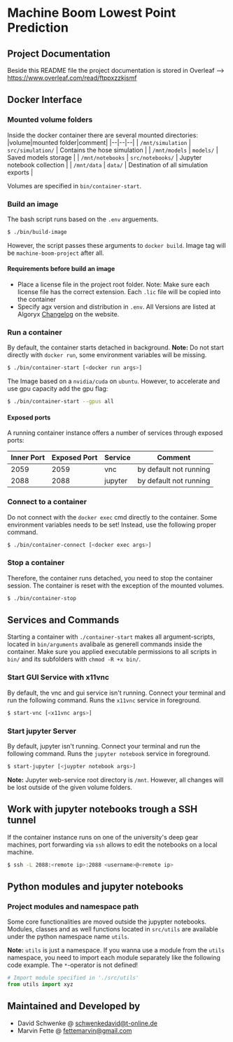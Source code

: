 # Machine Boom Lowest Point Prediction
## Project Documentation
Beside this README file the project documentation is stored in Overleaf --> https://www.overleaf.com/read/ftppxzzkjsmf

## Docker Interface
### Mounted volume folders
Inside the docker container there are several mounted directories:
|volume|mounted folder|comment|
|--|--|--|
| `/mnt/simulation` | `src/simulation/` | Contains the hose simulation |
| `/mnt/models` | `models/` | Saved models storage |
| `/mnt/notebooks` | `src/notebooks/` | Jupyter notebook collection |
| `/mnt/data` | `data/` | Destination of all simulation exports |

Volumes are specified in `bin/container-start`.

### Build an image
The bash script runs based on the `.env` arguements.
```bash
$ ./bin/build-image
```
However, the script passes these arguments to `docker build`. Image tag will be `machine-boom-project` after all.

#### Requirements before build an image
- Place a license file in the project root folder. Note: Make sure each license file has the correct extension. Each `.lic` file will be copied into the container
- Specify agx version and distribution in `.env`. All Versions are listed at Algoryx [Changelog](https://www.algoryx.se/documentation/complete/agx/tags/latest/doc/UserManual/source/changelog.html) on the website.

### Run a container
By default, the container starts detached in background. **Note:** Do not start directly with `docker run`, 
some environment variables will be missing. 
```bash
$ ./bin/container-start [<docker run args>]
```

The Image based on a `nvidia/cuda` on `ubuntu`. However, to accelerate and use gpu capacity add the gpu flag:
```bash
$ ./bin/container-start --gpus all
```

#### Exposed ports
A running container instance offers a number of services through exposed ports:

|Inner Port|Exposed Port|Service|Comment|
|--|--|--|--|
|2059|2059|vnc|by default not running|
|2088|2088|jupyter|by default not running|


### Connect to a container
Do not connect with the `docker exec` cmd directly to the container. Some environment variables needs to be set! Instead,
use the following proper command.
```bash
$ ./bin/container-connect [<docker exec args>]
```

### Stop a container
Therefore, the container runs detached, you need to stop the container session.
The container is reset with the exception of the mounted volumes.
```bash
$ ./bin/container-stop
```

## Services and Commands
Starting a container with `./container-start` makes all argument-scripts, located in `bin/arguments` avalibale as generell commands inside the container. Make sure you applied executable permissions to all scripts in `bin/` and its subfolders with `chmod -R +x bin/`. 

### Start GUI Service with x11vnc
By default, the vnc and gui service isn't running. Connect your terminal and run the following command. Runs the `x11vnc` service in foreground.
```bash
$ start-vnc [<x11vnc args>]
```
### Start jupyter Server
By default, jupyter isn't running. Connect your terminal and run the following command. Runs the `jupyter notebook` service in foreground.
```bash
$ start-jupyter [<juypter notebook args>]
```
**Note:** Jupyter web-service root directory is `/mnt`. However, all changes will be lost outside of the given volume folders.

## Work with jupyter notebooks trough a SSH tunnel
If the container instance runs on one of the university's deep gear machines, port forwarding via `ssh` allows to edit the notebooks on a local machine.
```bash
$ ssh -L 2088:<remote ip>:2088 <username>@<remote ip>
```

## Python modules and jupyter notebooks
### Project modules and namespace path
Some core functionalities are moved outside the jupypter notebooks. Modules, classes and as well functions located in `src/utils` are available under the python namespace name `utils`. 

**Note:** `utils` is just a namespace. If you wanna use a module from the `utils` namespace, you need to import each module separately like the following code example. The `*`-operator is not defined!
```python
# Import module specified in './src/utils' 
from utils import xyz
```

## Maintained and Developed by
- David Schwenke @ schwenkedavid@t-online.de
- Marvin Fette @ fettemarvin@gmail.com
